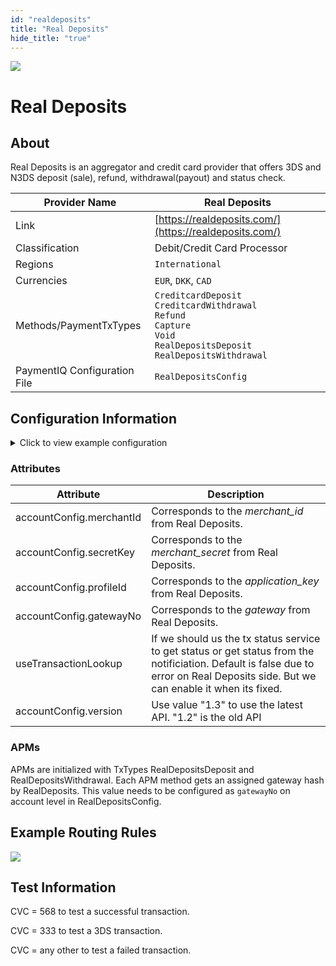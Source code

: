 ```yaml
--- 
id: "realdeposits" 
title: "Real Deposits"
hide_title: "true"
---
```

 
![](/img/providers/logos/realdeposits.png)

# Real Deposits

## About
Real Deposits is an aggregator and credit card provider that offers 3DS and N3DS deposit (sale), refund, withdrawal(payout) and status check.

| Provider Name                | Real Deposits                                                                                                                                     |
|------------------------------|---------------------------------------------------------------------------------------------------------------------------------------------------|
| Link                         | [https://realdeposits.com/](https://realdeposits.com/)                                                                                            |
| Classification               | Debit/Credit Card Processor                                                                                                                       |
| Regions                      | `International`                                                                                                                                   |
| Currencies                   | `EUR`, `DKK`, `CAD`                                                                                                                               |
| Methods/PaymentTxTypes       | `CreditcardDeposit`<br/> `CreditcardWithdrawal`<br/> `Refund`<br/> `Capture`<br/> `Void`<br/> `RealDepositsDeposit`<br/> `RealDepositsWithdrawal` |
| PaymentIQ Configuration File | `RealDepositsConfig`                                                                                                                              |


## Configuration Information

<details>
<summary>Click to view example configuration</summary>
<br/>

```xml
<com.devcode.paymentiq.integration.realdeposits.RealDepositsConfig>
  <enabled>true</enabled>
  <useViqProxy>true</useViqProxy>
  <accounts>
    <entry>
      <string>DEFAULT</string>
      <account>
        <merchantId>??</merchantId><!--merchant_id-->
        <secretKey>??</secretKey><!--merchant_secret-->
        <profileId>??</profileId><!--application_key-->
        <supportedCurrencies>EUR|DKK|CAD</supportedCurrencies>
        <version>1.3</version>
        <gatewayNo>??</gatewayNo>
      </account>
    </entry>
  </accounts>
  <defaultDescriptor>DevCode payment</defaultDescriptor>
</com.devcode.paymentiq.integration.realdeposits.RealDepositsConfig>
```

</details>

### Attributes

| Attribute                | Description                                                                                                                                                                         |
|--------------------------|-------------------------------------------------------------------------------------------------------------------------------------------------------------------------------------|
| accountConfig.merchantId | Corresponds to the *merchant_id* from Real Deposits.                                                                                                                                |
| accountConfig.secretKey  | Corresponds to the *merchant_secret* from Real Deposits.                                                                                                                            |
| accountConfig.profileId  | Corresponds to the *application_key* from Real Deposits.                                                                                                                            |
| accountConfig.gatewayNo  | Corresponds to the *gateway* from Real Deposits.                                                                                                                                    |
| useTransactionLookup     | If we should us the tx status service to get status or get status from the notificiation. Default is false due to error on Real Deposits side. But we can enable it when its fixed. |
| accountConfig.version    | Use value "1.3" to use the latest API. "1.2" is the old API                                                                                                                         |

### APMs
APMs are initialized with TxTypes RealDepositsDeposit and RealDepositsWithdrawal. Each APM method gets an assigned gateway hash by RealDeposits. This value needs to be configured as `gatewayNo` on account level in RealDepositsConfig.

## Example Routing Rules
![](/img/providers/routing/realdeposits.png)

## Test Information

CVC = 568 to test a successful transaction.

CVC = 333 to test a 3DS transaction.

CVC = any other to test a failed transaction.


